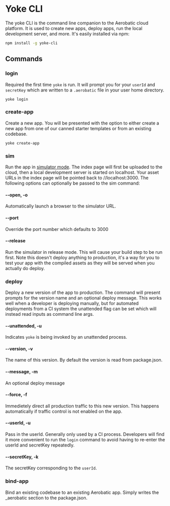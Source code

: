# Yoke CLI

The yoke CLI is the command line companion to the Aerobatic cloud platform. It is used to create new apps, deploy apps, run the local development server, and more. It's easily installed via npm:

```bash
npm install -g yoke-cli
```

## Commands

### login
Required the first time `yoke` is run. It will prompt you for your `userId` and `secretKey` which are written to a `.aerobatic` file in your user home directory. 

```
yoke login
```

### create-app
Create a new app. You will be presented with the option to either create a new app from one of our canned starter templates or from an existing codebase. 

```
yoke create-app
```

### sim
Run the app in [simulator mode](/docs/simulator-mode). The index page will first be uploaded to the cloud, then a local development server is started on localhost. Your asset URLs in the index page will be pointed back to //localhost:3000. The following options can optionally be passed to the sim command:

#### --open, -o
Automatically launch a browser to the simulator URL.

#### --port
Override the port number which defaults to 3000

#### --release
Run the simulator in release mode. This will cause your build step to be run first. Note this doesn't deploy anything to production, it's a way for you to test your app with the compiled assets as they will be served when you actually do deploy.

### deploy
Deploy a new version of the app to production. The command will present prompts for the version name and an optional deploy message. This works well when a developer is deploying manually, but for automated deployments from a CI system the unattended flag can be set which will instead read inputs as command line args.

#### --unattended, -u
Indicates `yoke` is being invoked by an unattended process.

#### --version, -v
The name of this version. By default the version is read from package.json.

#### --message, -m
An optional deploy message

#### --force, -f
Immedietely direct all production traffic to this new version. This happens automatically if traffic control is not enabled on the app.

#### --userId, -u
Pass in the userId. Generally only used by a CI process. Developers will find it more convenient to run the `login` command to avoid having to re-enter the userId and secretKey repeatedly.

#### --secretKey, -k
The secretKey corresponding to the `userId`.

### bind-app
Bind an existing codebase to an existing Aerobatic app. Simply writes the _aerobatic section to the package.json.










